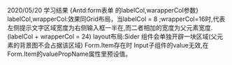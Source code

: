 2020/05/20  学习结果 {Antd:form表单 的labelCol,warapperCol参数}
labelCol,wrapperCol:效果同Grid布局，当labelCol = 8 ;wrapperCol=16时,代表左侧提示文字区域宽度为右侧输入框一半在,而二者相加的宽度为父元素宽度.(labelCol + wrapperCol = 24)
layout布局:Sider 组件会单独开辟一块区域(父元素的背景图不会占据该区域)
Form.Item存在时 Input子组件的value无效,在Form.Item的valuePropName属性里预设值。